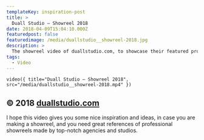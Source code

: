 ```yaml
---
templateKey: inspiration-post
title: >
  Duall Studio — Showreel 2018
date: 2018-04-09T15:04:10.000Z
featuredpost: false
featuredimage: /media/duallstudio__showreel-2018.jpg
description: >
  The showreel video of duallstudio.com, to showcase their featured projects and work on a gorgeous video.
tags:
  - Video
---
```


`video({ title="Duall Studio — Showreel 2018", src="/media/duallstudio__showreel-2018.mp4" })`

## © 2018 [duallstudio.com](https://duallstudio.com)

I hope this video gives you some nice inspiration and ideas, in case you are making a showreel, and you need great references of professional showreels made by top-notch agencies and studios.
